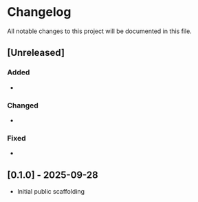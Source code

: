 # Changelog
All notable changes to this project will be documented in this file.

## [Unreleased]
### Added
-

### Changed
-

### Fixed
-

## [0.1.0] - 2025-09-28
- Initial public scaffolding
